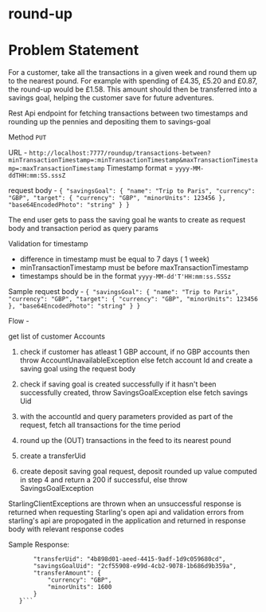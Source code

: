 round-up
========

Problem Statement
========
For a customer, take all the transactions in a given week and round them up to the
nearest pound. For example with spending of £4.35, £5.20 and £0.87, the round-up
would be £1.58. This amount should then be transferred into a savings goal, helping the
customer save for future adventures.

Rest Api endpoint for fetching transactions between two timestamps and rounding up the pennies and depositing them to savings-goal

Method ```PUT```

URL - ```http://localhost:7777/roundup/transactions-between?minTransactionTimestamp=:minTransactionTimestamp&maxTransactionTimestamp=:maxTransactionTimestamp```
Timestamp format = ```yyyy-MM-ddTHH:mm:SS.sssZ```

request body - ```{
                           "savingsGoal": {
                             "name": "Trip to Paris",
                             "currency": "GBP",
                             "target": {
                               "currency": "GBP",
                               "minorUnits": 123456
                             },
                             "base64EncodedPhoto": "string"
                           }
                         }```
                         


The end user gets to pass the saving goal he wants to create as request body and transaction period as query params

Validation for timestamp
   *  difference in timestamp must be equal to 7 days ( 1 week)
   *  minTransactionTimestamp must be before maxTransactionTimestamp 
   *  timestamps should be in the format ```yyyy-MM-dd'T'HH:mm:ss.SSSz```

Sample request body - 
    ```{
         "savingsGoal": {
           "name": "Trip to Paris",
           "currency": "GBP",
           "target": {
             "currency": "GBP",
             "minorUnits": 123456
           },
           "base64EncodedPhoto": "string"
         }
       }```

Flow -

get list of customer Accounts 
  1. check if customer has atleast 1 GBP account, 
        if no GBP accounts then throw AccountUnavailableException
        else fetch account Id and create a saving goal using the request body
 
  2. check if saving goal is created successfully 
        if it hasn't been successfully created, throw SavingsGoalException
        else fetch savings Uid
 
  3. with the accountId and query parameters provided as part of the request, fetch all transactions for the time period
  4. round up the (OUT) transactions in the feed to its nearest pound
  5. create a transferUid
  6. create deposit saving goal request, deposit rounded up value computed in step 4 and return a 200 if successful, else throw SavingsGoalException
  
StarlingClientExceptions are thrown when an unsuccessful response is returned when requesting Starling's open api and validation errors from starling's api are propogated in the application and returned in response body with relevant response codes

Sample Response:
```{
       "transferUid": "4b898d01-aeed-4415-9adf-1d9c059680cd",
       "savingsGoalUid": "2cf55908-e99d-4cb2-9078-1b686d9b359a",
       "transferAmount": {
           "currency": "GBP",
           "minorUnits": 1600
       }
   }```
    
                                  

